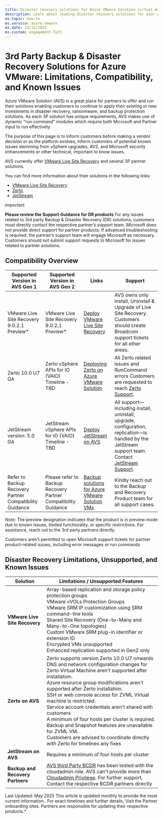 ```yaml
---
title: Disaster recovery solutions for Azure VMware Solution virtual machines
description: Learn about leading disaster recovery solutions for your Azure VMware Solution private cloud.
ms.topic: how-to
ms.service: azure-vmware
ms.date: 12/12/2023
ms.custom: engagement-fy23
---
```


# 
# 3rd Party Backup & Disaster Recovery Solutions for Azure VMware: Limitations, Compatibility, and Known Issues

Azure VMware Solution (AVS) is a great place for partners to offer and run their solutions enabling customers to continue to apply their existing or new investments in disaster recovery, ransomware, and backup protection solutions. As each 3P solution has unique requirements, AVS makes use of dynamic "run command" modules which require both Microsoft and Partner input to run effectively.  

The purpose of this page is to inform customers before making a vendor decision or as the platform evolves, inform customers of potential known issues stemming from vSphere upgrades, AVS, and Microsoft security enhancements or other technical, important to know issues.

AVS currently offer [VMware Live Site Recovery](disaster-recovery-using-vmware-site-recovery-manager.md) and several 3P partner solutions.

You can find more information about their solutions in the following links:
- [VMware Live Site Recovery](https://learn.microsoft.com/en-us/azure/azure-vmware/disaster-recovery-using-vmware-site-recovery-manager)
- [Zerto](https://help.zerto.com/category/AVS)
- [JetStream](https://www.jetstreamsoft.com/2020/09/28/disaster-recovery-for-avs/)

> [!IMPORTANT]
> **Please review the Support Guidance for DR products**
> For any issues related to 3rd party Backup & Disaster Recovery (DR) solutions, customers must directly contact the respective partner’s support team. Microsoft does not provide direct support for partner products. If advanced troubleshooting is required, the partner’s support team will engage Microsoft as necessary. Customers should not submit support requests to Microsoft for issues related to partner solutions.

## Compatibility Overview

| Supported Version in AVS Gen 1 | Supported Version in AVS Gen 2 | Links                                                                 | Support                                                                                                                                     |
|-------------------------------------------|-------------------------------------------|------------------------------------------------------------------------|---------------------------------------------------------------------------------------------------------------------------------------------|
| VMware Live Site Recovery 9.0.2.1 Preview*      | VMware Live Site Recovery 9.0.2.1 Preview*                           | [Deploy VMware Live Site Recovery](https://learn.microsoft.com/en-us/azure/azure-vmware/disaster-recovery-using-vmware-site-recovery-manager)                | AVS owns only install, Uninstall & Upgrade of Live Site Recovery. Customers should create Broadcom support tickets for all other areas.     |
| Zerto 10.0 U7 GA| Zerto vSphere APIs for IO (VAIO) Timeline - TBD | [Deploying Zerto on Azure VMware Solution](https://help.zerto.com/category/AVS)         | All Zerto related issues and RunCommand errors Customers are requested to reach [Zerto Support](https://www.zerto.com/myzerto/support/create-case/).                       |
| JetStream version: 5.0 GA | JetStream vSphere APIs for IO (VAIO) Timeline - TBD | [Deploy JetStream on AVS](https://www.jetstreamsoft.com/2020/09/28/disaster-recovery-for-avs/)                         | All support—including install, uninstall, upgrade, configuration, replication—is handled by the JetStream support team. Contact [JetStream Support](https://jetstreamsoft.com/about/contact/). |
|Refer to Backup Recovery Partner Compatibility Guidance |Please refer to Backup Recovery Partner Compatibility Guidance                     | [Backup solutions for Azure VMware Solution VMs](https://learn.microsoft.com/en-us/azure/azure-vmware/ecosystem-back-up-vms) | Kindly reach out to the Backup and Recovery Product team for all support cases.                                                             |

Note: The preview designation indicates that the product is in preview mode due to known issues, limited functionality, or specific restrictions. For assistance, reach out to the 3rd party partners directly.

Customers aren't permitted to open Microsoft support tickets for partner product-related issues, including error messages or run commands


## Disaster Recovery Limitations, Unsupported, and Known Issues

| Solution            | Limitations / Unsupported Features                                                                                          |
|---------------------|------------------------------------------------------------------------------------------------------------------------------|
| **VMware Live Site Recovery** | Array-based replication and storage policy protection groups <br> VMware vVOLs Protection Groups<br> VMware SRM IP customization using SRM command-line tools <br> Shared Site Recovery (One-to-Many and Many-to-One topologies) <br> Custom VMware SRM plug-in identifier or extension ID <br> Encrypted VMs unsupported <br> Enhanced replication supported in Gen2 only |
| **Zerto on AVS**  | Zerto supports version Zerto 10.0 U7 onwards <br> DNS and network configuration changes for Zerto Virtual Machine aren't supported after installation.<br> Azure resource group modifications aren't supported after Zerto installation.<br> SSH or web console access for ZVML Virtual machine is restricted.<br> Service account credentials aren't shared with customers<br> A minimum of four hosts per cluster is required.<br> Backup and Snapshot features are unavailable for ZVML VM. <br> Customers are advised to coordinate directly with Zerto for timelines any fixes|
| **JetStream on AVS**| Requires a minimum of four hosts per cluster                                                                                  |
| **Backup and Recovery Partners**|[AVS third Party BCDR](https://learn.microsoft.com/en-us/azure/azure-vmware/ecosystem-back-up-vms) has been tested with the cloudadmin role. AVS can't provide more than [Cloudadmin Privilege](https://learn.microsoft.com/en-us/azure/azure-vmware/architecture-identity#view-the-vcenter-server-privileges). For further support, Contact the respective BCDR partners directly|




Last Updated: May 2025
This article is updated monthly to provide the most current information.. For exact timelines and further details, Visit the Partner onboarding sites. Partners are responsible for updating their respective products.*

